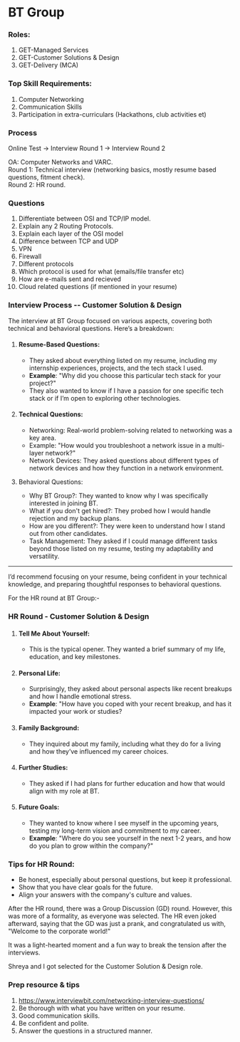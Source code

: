 # BT Group
### Roles:
1. GET-Managed Services
2. GET-Customer Solutions &
Design
3. GET-Delivery (MCA)

### Top Skill Requirements:
1. Computer Networking
2. Communication Skills
3. Participation in extra-curriculars (Hackathons, club activities et)

### Process

Online Test -> Interview Round 1 -> Interview Round 2

OA: Computer Networks and VARC.  
Round 1: Technical interview (networking basics, mostly resume based questions, fitment check).  
Round 2: HR round.  

### Questions

1. Differentiate between OSI and TCP/IP model.
2. Explain any 2 Routing Protocols.
3. Explain each layer of the OSI model
4. Difference between TCP and UDP
5. VPN
6. Firewall
7. Different protocols
8. Which protocol is used for what (emails/file transfer etc)  
9. How are e-mails sent and recieved
10. Cloud related questions (if mentioned in your resume)

### Interview Process -- Customer Solution & Design 

The interview at BT Group focused on various aspects, covering both technical and behavioral questions. Here’s a breakdown:

1. #### Resume-Based Questions:
   - They asked about everything listed on my resume, including my internship experiences, projects, and the tech stack I used.
   - **Example**: "Why did you choose this particular tech stack for your project?"
   - They also wanted to know if I have a passion for one specific tech stack or if I’m open to exploring other technologies.

2. #### Technical Questions:
   - Networking: Real-world problem-solving related to networking was a key area.
   - Example: "How would you troubleshoot a network issue in a multi-layer network?"
   - Network Devices: They asked questions about different types of network devices and how they function in a network environment.

3. Behavioral Questions:
   - Why BT Group?: They wanted to know why I was specifically interested in joining BT.
   - What if you don't get hired?: They probed how I would handle rejection and my backup plans.
   - How are you different?: They were keen to understand how I stand out from other candidates.
   - Task Management: They asked if I could manage different tasks beyond those listed on my resume, testing my adaptability and versatility.

---

I’d recommend focusing on your resume, being confident in your technical knowledge, and preparing thoughtful responses to behavioral questions.

For the HR round at BT Group:- 
### HR Round - Customer Solution & Design

1. #### Tell Me About Yourself:
   - This is the typical opener. They wanted a brief summary of my life, education, and key milestones.

2. #### Personal Life:
   - Surprisingly, they asked about personal aspects like recent breakups and how I handle emotional stress.
   - **Example**: "How have you coped with your recent breakup, and has it impacted your work or studies?
   
3. #### Family Background:
   - They inquired about my family, including what they do for a living and how they’ve influenced my career choices.

4. #### Further Studies:
   - They asked if I had plans for further education and how that would align with my role at BT.

5. #### Future Goals:
   - They wanted to know where I see myself in the upcoming years, testing my long-term vision and commitment to my career.
   - **Example**: "Where do you see yourself in the next 1-2 years, and how do you plan to grow within the company?"

### Tips for HR Round:
- Be honest, especially about personal questions, but keep it professional.
- Show that you have clear goals for the future.
- Align your answers with the company's culture and values.

After the HR round, there was a Group Discussion (GD) round. However, this was more of a formality, as everyone was selected. The HR even joked afterward, saying that the GD was just a prank, and congratulated us with, "Welcome to the corporate world!"

It was a light-hearted moment and a fun way to break the tension after the interviews.

Shreya and I got selected for the Customer Solution & Design role.

### Prep resource & tips

1. https://www.interviewbit.com/networking-interview-questions/
2. Be thorough with what you have written on your resume.
3. Good communication skills. 
4. Be confident and polite.
5. Answer the questions in a structured manner.
